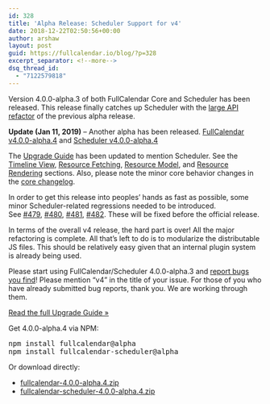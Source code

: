 ```yaml
---
id: 328
title: 'Alpha Release: Scheduler Support for v4'
date: 2018-12-22T02:50:56+00:00
author: arshaw
layout: post
guid: https://fullcalendar.io/blog/?p=328
excerpt_separator: <!--more-->
dsq_thread_id:
  - "7122579818"
---
```

Version 4.0.0-alpha.3 of both FullCalendar Core and Scheduler has been released. This release finally catches up Scheduler with the [large API refactor](https://fullcalendar.io/blog/2018/10/release-v4-alpha2) of the previous alpha release.<!--more-->

**Update (Jan 11, 2019)** &#8211; Another alpha has been released. [FullCalendar v4.0.0-alpha.4](https://github.com/fullcalendar/fullcalendar/releases/tag/v4.0.0-alpha.4) and [Scheduler v4.0.0-alpha.4](https://github.com/fullcalendar/fullcalendar-scheduler/releases/tag/v4.0.0-alpha.4)

The [Upgrade Guide](https://fullcalendar.io/docs/v4/release-notes) has been updated to mention Scheduler. See the [Timeline View](https://fullcalendar.io/docs/v4/release-notes#timeline-view), [Resource Fetching](https://fullcalendar.io/docs/v4/release-notes#resource-fetching), [Resource Model](https://fullcalendar.io/docs/v4/release-notes#resource-model), and [Resource Rendering](https://fullcalendar.io/docs/v4/release-notes#resource-rendering) sections. Also, please note the minor core behavior changes in the [core changelog](https://github.com/fullcalendar/fullcalendar/blob/v4.0.0-alpha.3/CHANGELOG.md).

In order to get this release into peoples&#8217; hands as fast as possible, some minor Scheduler-related regressions needed to be introduced. See [#479](https://github.com/fullcalendar/fullcalendar-scheduler/issues/479), [#480](https://github.com/fullcalendar/fullcalendar-scheduler/issues/480), [#481](https://github.com/fullcalendar/fullcalendar-scheduler/issues/481), [#482](https://github.com/fullcalendar/fullcalendar-scheduler/issues/482). These will be fixed before the official release.

In terms of the overall v4 release, the hard part is over! All the major refactoring is complete. All that&#8217;s left to do is to modularize the distributable JS files. This should be relatively easy given that an internal plugin system is already being used.

Please start using FullCalendar/Scheduler 4.0.0-alpha.3 and [report bugs you find](https://fullcalendar.io/reporting-bugs)! Please mention &#8220;v4&#8221; in the title of your issue. For those of you who have already submitted bug reports, thank you. We are working through them.

[Read the full Upgrade Guide »](https://fullcalendar.io/docs/v4/release-notes)

Get 4.0.0-alpha.4 via NPM:

<pre>npm install fullcalendar@alpha
npm install fullcalendar-scheduler@alpha</pre>

Or download directly:

  * [fullcalendar-4.0.0-alpha.4.zip](https://github.com/fullcalendar/fullcalendar/releases/download/v4.0.0-alpha.3/fullcalendar-4.0.0-alpha.4.zip)
  * [fullcalendar-scheduler-4.0.0-alpha.4.zip](https://github.com/fullcalendar/fullcalendar-scheduler/releases/download/v4.0.0-alpha.3/fullcalendar-scheduler-4.0.0-alpha.4.zip)